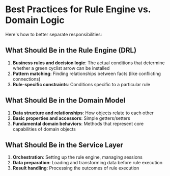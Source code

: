 # Best Practices for Rule Engine vs. Domain Logic

Here's how to better separate responsibilities:

## What Should Be in the Rule Engine (DRL)
1. **Business rules and decision logic**: The actual conditions that determine whether a green cyclist arrow can be installed
2. **Pattern matching**: Finding relationships between facts (like conflicting connections)
3. **Rule-specific constraints**: Conditions specific to a particular rule

## What Should Be in the Domain Model

1. **Data structure and relationships**: How objects relate to each other
2. **Basic properties and accessors**: Simple getters/setters
3. **Fundamental domain behaviors**: Methods that represent core capabilities of domain objects

## What Should Be in the Service Layer
1. **Orchestration**: Setting up the rule engine, managing sessions
2. **Data preparation**: Loading and transforming data before rule execution
3. **Result handling**: Processing the outcomes of rule execution